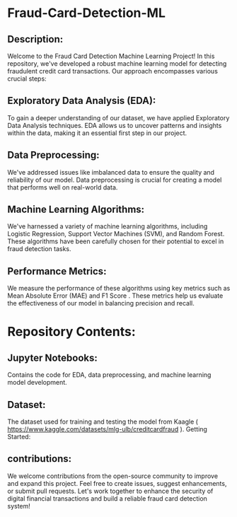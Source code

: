 # Fraud-Card-Detection-ML

## Description:
Welcome to the Fraud Card Detection Machine Learning Project! In this repository, we've developed a robust machine learning model for detecting fraudulent credit card transactions. Our approach encompasses various crucial steps:

## Exploratory Data Analysis (EDA):  
To gain a deeper understanding of our dataset, we have applied Exploratory Data Analysis techniques. EDA allows us to uncover patterns and insights within the data, making it an essential first step in our project.

## Data Preprocessing:
We've addressed issues like imbalanced data to ensure the quality and reliability of our model. Data preprocessing is crucial for creating a model that performs well on real-world data.

## Machine Learning Algorithms:
We've harnessed a variety of machine learning algorithms, including Logistic Regression, Support Vector Machines (SVM), and Random Forest. These algorithms have been carefully chosen for their potential to excel in fraud detection tasks.

## Performance Metrics: 
We measure the performance of these algorithms using key metrics such as Mean Absolute Error (MAE) and F1 Score . These metrics help us evaluate the effectiveness of our model in balancing precision and recall.

# Repository Contents:

## Jupyter Notebooks:  
Contains the code for EDA, data preprocessing, and machine learning model development.
## Dataset: 
The dataset used for training and testing the model from Kaagle ( https://www.kaggle.com/datasets/mlg-ulb/creditcardfraud ).
Getting Started:

## contributions: 
We welcome contributions from the open-source community to improve and expand this project. Feel free to create issues, suggest enhancements, or submit pull requests.
Let's work together to enhance the security of digital financial transactions and build a reliable fraud card detection system!

